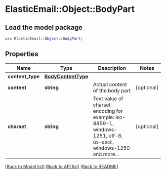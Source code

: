 # ElasticEmail::Object::BodyPart

## Load the model package
```perl
use ElasticEmail::Object::BodyPart;
```

## Properties
Name | Type | Description | Notes
------------ | ------------- | ------------- | -------------
**content_type** | [**BodyContentType**](BodyContentType.md) |  | 
**content** | **string** | Actual content of the body part | [optional] 
**charset** | **string** | Text value of charset encoding for example: iso-8859-1, windows-1251, utf-8, us-ascii, windows-1250 and more... | [optional] 

[[Back to Model list]](../README.md#documentation-for-models) [[Back to API list]](../README.md#documentation-for-api-endpoints) [[Back to README]](../README.md)


